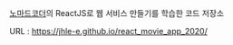 [노마드코더](https://academy.nomadcoders.co/)의 ReactJS로 웹 서비스 만들기를 학습한 코드 저장소

URL : https://jhle-e.github.io/react_movie_app_2020/

